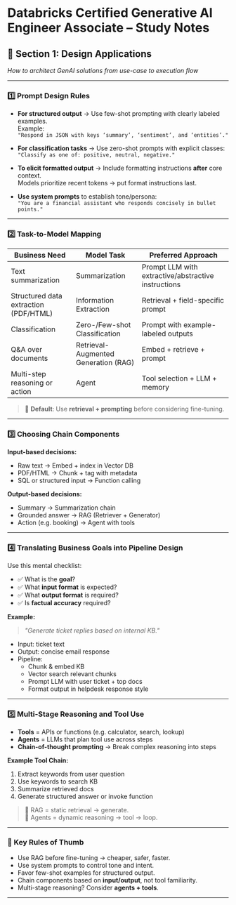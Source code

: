 # Databricks Certified Generative AI Engineer Associate – Study Notes

## 🧱 Section 1: Design Applications
*How to architect GenAI solutions from use-case to execution flow*

---

### 1️⃣ Prompt Design Rules

- **For structured output** → Use few-shot prompting with clearly labeled examples.  
  Example:  
  `"Respond in JSON with keys ‘summary’, ‘sentiment’, and ‘entities’."`

- **For classification tasks** → Use zero-shot prompts with explicit classes:  
  `"Classify as one of: positive, neutral, negative."`

- **To elicit formatted output** → Include formatting instructions **after** core context.  
  Models prioritize recent tokens → put format instructions last.

- **Use system prompts** to establish tone/persona:  
  `"You are a financial assistant who responds concisely in bullet points."`

---

### 2️⃣ Task-to-Model Mapping

| Business Need                          | Model Task                  | Preferred Approach                        |
|---------------------------------------|-----------------------------|-------------------------------------------|
| Text summarization                    | Summarization               | Prompt LLM with extractive/abstractive instructions |
| Structured data extraction (PDF/HTML) | Information Extraction      | Retrieval + field-specific prompt         |
| Classification                        | Zero-/Few-shot Classification | Prompt with example-labeled outputs     |
| Q&A over documents                    | Retrieval-Augmented Generation (RAG) | Embed + retrieve + prompt       |
| Multi-step reasoning or action        | Agent                        | Tool selection + LLM + memory             |

> 🔑 **Default**: Use **retrieval + prompting** before considering fine-tuning.

---

### 3️⃣ Choosing Chain Components

**Input-based decisions:**
- Raw text → Embed + index in Vector DB
- PDF/HTML → Chunk + tag with metadata
- SQL or structured input → Function calling

**Output-based decisions:**
- Summary → Summarization chain
- Grounded answer → RAG (Retriever + Generator)
- Action (e.g. booking) → Agent with tools

---

### 4️⃣ Translating Business Goals into Pipeline Design

Use this mental checklist:

- ✅ What is the **goal**?  
- ✅ What **input format** is expected?  
- ✅ What **output format** is required?  
- ✅ Is **factual accuracy** required?

**Example:**

> *"Generate ticket replies based on internal KB."*

- Input: ticket text  
- Output: concise email response  
- Pipeline:  
  - Chunk & embed KB  
  - Vector search relevant chunks  
  - Prompt LLM with user ticket + top docs  
  - Format output in helpdesk response style

---

### 5️⃣ Multi-Stage Reasoning and Tool Use

- **Tools** = APIs or functions (e.g. calculator, search, lookup)
- **Agents** = LLMs that plan tool use across steps
- **Chain-of-thought prompting** → Break complex reasoning into steps

**Example Tool Chain:**

1. Extract keywords from user question  
2. Use keywords to search KB  
3. Summarize retrieved docs  
4. Generate structured answer or invoke function

> 🔁 RAG = static retrieval → generate.  
> 🧠 Agents = dynamic reasoning → tool → loop.

---

### 🎯 Key Rules of Thumb

- Use RAG before fine-tuning → cheaper, safer, faster.
- Use system prompts to control tone and intent.
- Favor few-shot examples for structured output.
- Chain components based on **input/output**, not tool familiarity.
- Multi-stage reasoning? Consider **agents + tools**.

---
